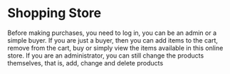 # Shopping Store
Before making purchases, you need to log in, you can be an admin or a simple buyer. If you are just a buyer, then you can add items to the cart, remove from the cart, buy or simply view the items available in this online store. If you are an administrator, you can still change the products themselves, that is, add, change and delete products
